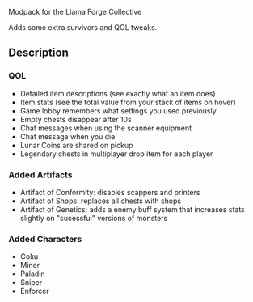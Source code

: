 Modpack for the Llama Forge Collective

Adds some extra survivors and QOL tweaks.

## Description

### QOL

- Detailed item descriptions (see exactly what an item does)
- Item stats (see the total value from your stack of items on hover)
- Game lobby remembers what settings you used previously
- Empty chests disappear after 10s
- Chat messages when using the scanner equipment
- Chat message when you die
- Lunar Coins are shared on pickup
- Legendary chests in multiplayer drop item for each player

### Added Artifacts

- Artifact of Conformity: disables scappers and printers
- Artifact of Shops: replaces all chests with shops
- Artifact of Genetics: adds a enemy buff system that increases stats slightly on "sucessful" versions of monsters

### Added Characters

- Goku
- Miner
- Paladin
- Sniper
- Enforcer
